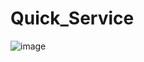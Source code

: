 # Quick_Service
![image](https://user-images.githubusercontent.com/50092905/177193290-06d45470-9308-4450-a62a-65ff0e44e54a.png)
